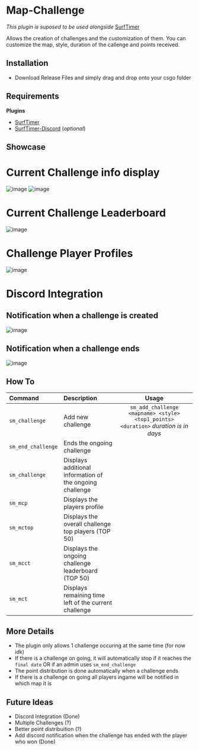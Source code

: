 # Map-Challenge

*This plugin is suposed to be used alongside* [SurfTimer](https://github.com/surftimer/SurfTimer)

Allows the creation of challenges and the customization of them.
You can customize the map, style, duration of the callenge and points received.

## Installation

* Download Release Files and simply drag and drop onto your csgo folder

## Requirements

**Plugins**
* [SurfTimer](https://github.com/surftimer/SurfTimer)
* [SurfTimer-Discord](https://github.com/surftimer/SurfTimer-discord) (*optional*)

## Showcase
# Current Challenge info display
![image](https://user-images.githubusercontent.com/70631212/180694878-e4dd13df-1167-4d30-b776-e7d54fb3d746.png)
![image](https://user-images.githubusercontent.com/70631212/180694922-88967f02-ece8-49a7-a5e1-ff4891213250.png)

# Current Challenge Leaderboard
![image](https://user-images.githubusercontent.com/70631212/180695169-cec8d76d-6776-4bd2-b226-6df7ccdf4968.png)

# Challenge Player Profiles
![image](https://user-images.githubusercontent.com/70631212/180695226-55b0cba5-9e40-455c-82a6-ccda854fffdb.png)

# Discord Integration 
## Notification when a challenge is created
![image](https://user-images.githubusercontent.com/70631212/180698128-4f3b07bf-f030-413d-ab06-81f10cba349d.png)

## Notification when a challenge ends
![image](https://user-images.githubusercontent.com/70631212/180698165-976e768e-eb35-4ff7-9b8d-395160ade415.png)

## How To

Command | Description | Usage
:---|:---|:---:
`sm_challenge` | Add new challenge | ```sm_add_challenge <mapname> <style> <top1_points> <duration>``` *duration is in days*
`sm_end_challenge` | Ends the ongoing challenge |
`sm_challenge` | Displays additional information of the ongoing challenge |
`sm_mcp` | Displays the players profile |
`sm_mctop` | Displays the overall challenge top players (TOP 50) |
`sm_mcct` | Displays the ongoing challenge leaderboard (TOP 50) |
`sm_mct` | Displays remaining time left of the current challenge |

## More Details
* The plugin only allows 1 challenge occuring at the same time (for now idk)
* If there is a challenge on going, it will automatically stop if it reaches the `final date` OR if an admin uses `sm_end_challenge`
* The point distribution is done automatically when a challenge ends
* If there is a challenge on going all players ingame will be notified in which map it is

## Future Ideas
* Discord Integration (Done)
* Multiple Challenges (?)
* Better point distribuition (?)
* Add discord notification when the challenge has ended with the player who won (Done)
